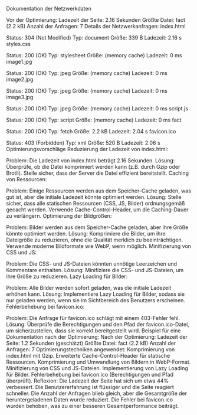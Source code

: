 Dokumentation der Netzwerkdaten

Vor der Optimierung:
Ladezeit der Seite: 2.16 Sekunden
Größte Datei: fact (2.2 kB)
Anzahl der Anfragen: 7
Details der Netzwerkanfragen:
index.html

Status: 304 (Not Modified)
Typ: document
Größe: 339 B
Ladezeit: 2.16 s
styles.css

Status: 200 (OK)
Typ: stylesheet
Größe: (memory cache)
Ladezeit: 0 ms
image1.jpg

Status: 200 (OK)
Typ: jpeg
Größe: (memory cache)
Ladezeit: 0 ms
image2.jpg

Status: 200 (OK)
Typ: jpeg
Größe: (memory cache)
Ladezeit: 0 ms
image3.jpg

Status: 200 (OK)
Typ: jpeg
Größe: (memory cache)
Ladezeit: 0 ms
script.js

Status: 200 (OK)
Typ: script
Größe: (memory cache)
Ladezeit: 0 ms
fact

Status: 200 (OK)
Typ: fetch
Größe: 2.2 kB
Ladezeit: 2.04 s
favicon.ico

Status: 403 (Forbidden)
Typ: xml
Größe: 520 B
Ladezeit: 2.06 s
Optimierungsvorschläge
Reduzierung der Ladezeit von index.html:

Problem: Die Ladezeit von index.html beträgt 2.16 Sekunden.
Lösung: Überprüfe, ob die Datei komprimiert werden kann (z.B. durch Gzip oder Brotli). Stelle sicher, dass der Server die Datei effizient bereitstellt.
Caching von Ressourcen:

Problem: Einige Ressourcen werden aus dem Speicher-Cache geladen, was gut ist, aber die initiale Ladezeit könnte optimiert werden.
Lösung: Stelle sicher, dass alle statischen Ressourcen (CSS, JS, Bilder) ordnungsgemäß gecacht werden. Verwende Cache-Control-Header, um die Caching-Dauer zu verlängern.
Optimierung der Bildgrößen:

Problem: Bilder werden aus dem Speicher-Cache geladen, aber ihre Größe könnte optimiert werden.
Lösung: Komprimiere die Bilder, um ihre Dateigröße zu reduzieren, ohne die Qualität merklich zu beeinträchtigen. Verwende moderne Bildformate wie WebP, wenn möglich.
Minifizierung von CSS und JS:

Problem: Die CSS- und JS-Dateien könnten unnötige Leerzeichen und Kommentare enthalten.
Lösung: Minifiziere die CSS- und JS-Dateien, um ihre Größe zu reduzieren.
Lazy Loading für Bilder:

Problem: Alle Bilder werden sofort geladen, was die initiale Ladezeit erhöhen kann.
Lösung: Implementiere Lazy Loading für Bilder, sodass sie nur geladen werden, wenn sie im Sichtbereich des Benutzers erscheinen.
Fehlerbehebung bei favicon.ico:

Problem: Die Anfrage für favicon.ico schlägt mit einem 403-Fehler fehl.
Lösung: Überprüfe die Berechtigungen und den Pfad der favicon.ico-Datei, um sicherzustellen, dass sie korrekt bereitgestellt wird.
Beispiel für eine Dokumentation nach der Optimierung:
Nach der Optimierung:
Ladezeit der Seite: 1.2 Sekunden (geschätzt)
Größte Datei: fact (2.2 kB)
Anzahl der Anfragen: 7
Optimierungstechniken angewendet:
Komprimierung von index.html mit Gzip.
Erweiterte Cache-Control-Header für statische Ressourcen.
Komprimierung und Umwandlung von Bildern in WebP-Format.
Minifizierung von CSS und JS-Dateien.
Implementierung von Lazy Loading für Bilder.
Fehlerbehebung bei favicon.ico (Berechtigungen und Pfad überprüft).
Reflexion:
Die Ladezeit der Seite hat sich um etwa 44% verbessert.
Die Benutzererfahrung ist flüssiger und die Seite reagiert schneller.
Die Anzahl der Anfragen blieb gleich, aber die Gesamtgröße der heruntergeladenen Daten wurde reduziert.
Die Fehler bei favicon.ico wurden behoben, was zu einer besseren Gesamtperformance beiträgt.

